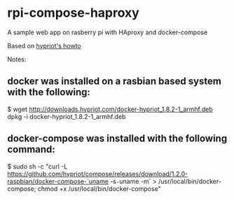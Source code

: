 # rpi-compose-haproxy
A sample web app on rasberry pi with HAproxy and docker-compose

Based on [hypriot's howto](http://blog.hypriot.com/post/docker-compose-nodejs-haproxy/)

Notes: 

## docker was installed on a rasbian based system with the following:

$ wget http://downloads.hypriot.com/docker-hypriot_1.8.2-1_armhf.deb
dpkg -i docker-hypriot_1.8.2-1_armhf.deb

## docker-compose was installed with the following command:

$ sudo sh -c "curl -L https://github.com/hypriot/compose/releases/download/1.2.0-raspbian/docker-compose-`uname -s`-`uname -m` > /usr/local/bin/docker-compose; chmod +x /usr/local/bin/docker-compose"
